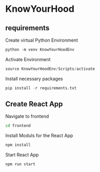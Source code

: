 # KnowYourHood

## requirements

Create virtual Python Environment

```python
python -m venv KnowYourHoodEnv
```

Activate Environment

```python
source KnowYourHoodEnv/Scripts/activate
```

Install necessary packages

```python
pip install -r requirements.txt
```

## Create React App

Navigate to frontend

```bash
cd frontend
```

Install Moduls for the React App

```bash
npm install
```

Start React App

```npm
npm run start
```
